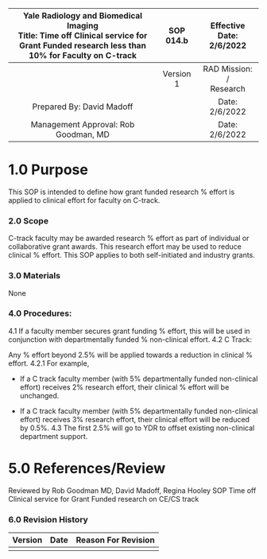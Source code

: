 | Yale Radiology and Biomedical Imaging <br> Title: Time off Clinical service for Grant Funded research less than 10\% for Faculty on C-track | SOP 014.b | Effective Date: 2/6/2022 |
| :--: | :--: | :--: |
|  | Version 1 | RAD Mission: / <br> Research |
| Prepared By: David Madoff |  | Date: 2/6/2022 |
| Management Approval: Rob Goodman, MD |  | Date: 2/6/2022 |

# 1.0 Purpose 

This SOP is intended to define how grant funded research \% effort is applied to clinical effort for faculty on C-track.

### 2.0 Scope

C-track faculty may be awarded research \% effort as part of individual or collaborative grant awards. This research effort may be used to reduce clinical \% effort. This SOP applies to both self-initiated and industry grants.

### 3.0 Materials

None

### 4.0 Procedures:

4.1 If a faculty member secures grant funding \% effort, this will be used in conjunction with departmentally funded \% non-clinical effort.
4.2 C Track:

Any \% effort beyond $2.5 \%$ will be applied towards a reduction in clinical \% effort.
4.2.1 For example,

- If a C track faculty member (with 5\% departmentally funded non-clinical effort) receives $2 \%$ research effort, their clinical \% effort will be unchanged.

- If a C track faculty member (with 5\% departmentally funded non-clinical effort) receives $3 \%$ research effort, their clinical effort will be reduced by $0.5 \%$.
4.3 The first $2.5 \%$ will go to YDR to offset existing non-clinical department support.


# 5.0 References/Review 

Reviewed by Rob Goodman MD, David Madoff, Regina Hooley
SOP Time off Clinical service for Grant Funded research on CE/CS track

### 6.0 Revision History

| Version | Date | Reason For Revision |
| :-- | :-- | :-- |
|  |  |  |